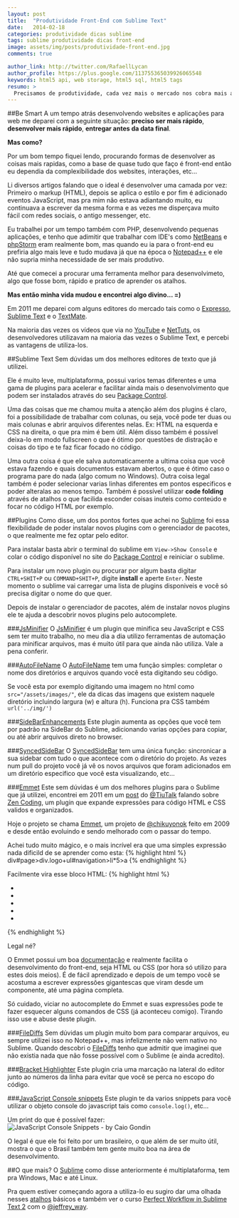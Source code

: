 ```yaml
---
layout: post
title:  "Produtividade Front-End com Sublime Text"
date:   2014-02-18
categories: produtividade dicas sublime
tags: sublime produtividade dicas front-end
image: assets/img/posts/produtividade-front-end.jpg
comments: true

author_link: http://twitter.com/RafaellLycan
author_profile: https://plus.google.com/113755365039926065548
keywords: html5 api, web storage, html5 sql, html5 tags
resumo: >
  Precisamos de produtividade, cada vez mais o mercado nos cobra mais agilidade no desenvolvimento de aplicações seja front-end ou back-end. Sabia que também é possível ser produtivo no mundo front-end?
---
```

##Be Smart
A um tempo atrás desenvolvendo websites e aplicações para web me deparei com a seguinte situação: **preciso ser mais rápido**, **desenvolver mais rápido**, **entregar antes da data final**.

**Mas como?**

Por um bom tempo fiquei lendo, procurando formas de desenvolver as coisas mais rapidas, como a base de quase tudo que faço é front-end então eu dependia da complexibilidade dos websites, interações, etc...

Li diversos artigos falando que o ideal é desenvolver uma camada por vez:
Primeiro o markup (HTML), depois se aplica o estilo e por fim é adicionado eventos JavaScript, mas pra mim não estava adiantando muito,
eu continuava a escrever da mesma forma e as vezes me disperçava muito fácil com redes sociais, o antigo messenger, etc.

Eu trabalhei por um tempo também com PHP, desenvolvendo pequenas aplicações, e tenho que adimitir que trabalhar com IDE's como [NetBeans](https://netbeans.org/) e [phpStorm](http://www.jetbrains.com/phpstorm/) eram realmente bom, mas quando eu ia para o front-end eu prefiria algo mais leve e tudo mudava já que na época o [Notepad++](http://notepad-plus-plus.org/) e ele não supria minha necessidade de ser mais produtivo.

Até que comecei a procurar uma ferramenta melhor para desenvolvimeto, algo que fosse bom, rápido e pratico de aprender os atalhos.

**Mas então minha vida mudou e encontrei algo divino... =)**

Em 2011 me deparei com alguns editores do mercado tais como o [Expresso](http://macrabbit.com/espresso/), [Sublime Text](http://www.sublimetext.com/) e o [TextMate](http://macromates.com/).

Na maioria das vezes os vídeos que via no [YouTube](https://www.youtube.com/) e [NetTuts](http://net.tutsplus.com), os desenvolvedores utilizavam na maioria das vezes o Sublime Text, e percebi as vantagens de utiliza-los.

##Sublime Text
Sem dúvidas um dos melhores editores de texto que já utilizei.

Ele é muito leve, multiplataforma, possui varios temas diferentes e uma gama de plugins para acelerar e facilitar ainda mais o desenvolvimento que podem ser instalados através do seu [Package Control](https://sublime.wbond.net/installation).

Uma das coisas que me chamou muita a atenção além dos plugins é claro, foi a possibilidade de trabalhar com colunas, ou seja, você pode ter duas ou mais colunas e abrir arquivos diferentes nelas. Ex: HTML na esquerda e CSS na direita, o que pra mim é bem útil. Além disso também é possível deixa-lo em modo fullscreen o que é ótimo por questões de distração e coisas do tipo e te faz ficar focado no código.

Uma outra coisa é que ele salva automaticamente a ultima coisa que você estava fazendo e quais documentos estavam abertos, o que é ótimo caso o programa pare do nada (algo comum no Windows). Outra coisa legal também é poder selecionar varias linhas diferentes em pontos especificos e poder alteralas ao menos tempo. Também é possível utilizar **code folding** através de atalhos o que facilida esconder coisas inuteis como conteúdo e focar no código HTML por exemplo.

##Plugins
Como disse, um dos pontos fortes que achei no [Sublime](http://www.sublimetext.com/) foi essa flexibilidade de poder instalar novos plugins com o gerenciador de pacotes, o que realmente me fez optar pelo editor.

Para instalar basta abrir o terminal do sublime em <code class="code">View->Show Console</code> e colar o código disponível no site do [Package Control](https://sublime.wbond.net/installation) e reiniciar o sublime.

Para instalar um novo plugin ou procurar por algum basta digitar <code class="code">CTRL+SHIT+P</code> ou <code class="code">COMMAND+SHIT+P</code>, digite **install** e aperte <code>Enter</code>. Neste momento o sublime vai carregar uma lista de plugins disponiveis e você só precisa digitar o nome do que quer.

Depois de instalar o gerenciador de pacotes, além de instalar novos plugins ele te ajuda a descobrir novos plugins pelo autocomplete.

###[JsMinifier](https://github.com/cgutierrez/JsMinifier)
O [JsMinifier](https://github.com/cgutierrez/JsMinifier) é um plugin que minifica seu JavaScript e CSS sem ter muito trabalho, no meu dia a dia utilizo ferramentas de automação para minificar arquivos, mas é muito útil para que ainda não utiliza. Vale a pena conferir.

###[AutoFileName](https://github.com/BoundInCode/AutoFileName)
O [AutoFileName](https://github.com/BoundInCode/AutoFileName) tem uma função simples: completar o nome dos diretórios e arquivos quando você esta digitando seu código.

Se você esta por exemplo digitando uma imagem no html como <code class="code">src="/assets/images/"</code>, ele da dicas das imagens que existem naquele diretório incluindo largura (w) e altura (h). Funciona pra CSS também <code class="code">url('../img/')</code>

###[SideBarEnhancements](https://github.com/titoBouzout/SideBarEnhancements)
Este plugin aumenta as opções que você tem por padrão na SideBar do Sublime, adicionando varias opções para copiar, ou até abrir arquivos direto no browser.

###[SyncedSideBar](https://github.com/sobstel/SyncedSideBar)
O [SyncedSideBar](https://github.com/sobstel/SyncedSideBar) tem uma única função: sincronicar a sua sidebar com tudo o que acontece com o diretório do projeto. As vezes num pull do projeto você já vê os novos arquivos que foram adicionados em um diretório especifico que você esta visualizando, etc...

###[Emmet](http://emmet.io/)
Este sem dúvidas é um dos melhores plugins para o Sublime que já utilizei, encontrei em 2011 em um [post](http://blog.thiagobelem.net/zen-coding-criando-html-como-um-ninja/) do [@TiuTalk](https://twitter.com/TiuTalk) falando sobre [Zen Coding](http://en.wikipedia.org/wiki/Zen_Coding), um plugin que expande expressões para código HTML e CSS validos e organizados.

Hoje o projeto se chama [Emmet](http://emmet.io/), um projeto de [@chikuyonok](https://twitter.com/chikuyonok) feito em 2009 e desde então evoluindo e sendo melhorado com o passar do tempo.

Achei tudo muito mágico, e o mais incrível era que uma simples expressão nada dificild de se aprender como esta:
{% highlight html %}
div#page>div.logo+ul#navigation>li*5>a
{% endhighlight %}

Facilmente vira esse bloco HTML:
{% highlight html %}
<div id="page">
        <div class="logo"></div>
        <ul id="navigation">
                <li><a href=""></a></li>
                <li><a href=""></a></li>
                <li><a href=""></a></li>
                <li><a href=""></a></li>
                <li><a href=""></a></li>
        </ul>
</div>
{% endhighlight %}

Legal né?

O Emmet possui um boa [documentação](http://docs.emmet.io/) e realmente facilita o desenvolvimento do front-end, seja HTML ou CSS (por hora só utilizo para estes dois meios). É de fácil aprendizado e depois de um tempo você se acostuma a escrever expressões gigantescas que viram desde um componente, até uma página completa.

Só cuidado, viciar no autocomplete do Emmet e suas expressões pode te fazer esquecer alguns comandos de CSS (já aconteceu comigo). Tirando isso use e abuse deste plugin.

###[FileDiffs](https://github.com/colinta/SublimeFileDiffs)
Sem dúvidas um plugin muito bom para comparar arquivos, eu sempre utilizei isso no Notepad++, mas infelizmente não vem nativo no Sublime. Quando descobri o [FileDiffs](https://github.com/colinta/SublimeFileDiffs) tenho que admitir que imaginei que não existia nada que não fosse possível com o Sublime (e ainda acredito).

###[Bracket Highlighter](https://github.com/facelessuser/BracketHighlighter)
Este plugin cria uma marcação na lateral do editor junto ao números da linha para evitar que você se perca no escopo do código.

###[JavaScript Console snippets](https://github.com/caiogondim/js-console-sublime-snippets)
Este plugin te da varios snippets para você utilizar o objeto console do javascript tais como <code class="code">console.log()</code>, etc...

Um print do que é possível fazer:
![JavaScript Console Snippets - by Caio Gondin](https://camo.githubusercontent.com/148623dfd43f825b4ff417f91d18418cebcce394/68747470733a2f2f7261772e6769746875622e636f6d2f6361696f676f6e64696d2f6a732d636f6e736f6c652d7375626c696d652d736e6970706574732f6d61737465722f736e6970706574732e676966)

O legal é que ele foi feito por um brasileiro, o que além de ser muito útil, mostra o que o Brasil também tem gente muito boa na área de desenvolvimento.

##O que mais?
O [Sublime](http://www.sublimetext.com/) como disse anteriormente é multiplataforma, tem pra Windows, Mac e até Linux.

Pra quem estiver começando agora a utiliza-lo eu sugiro dar uma olhada nesses [atalhos](https://gist.github.com/bjhess/1596897) básicos e também ver o curso [Perfect Workflow in Sublime Text 2](http://courses.tutsplus.com/courses/perfect-workflow-in-sublime-text-2) com o [@jeffrey_way](https://twitter.com/jeffrey_way).